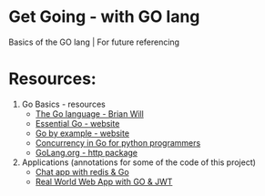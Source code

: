 # Get Going - with GO lang
Basics of the GO lang | For future referencing

# Resources:
1. Go Basics - resources
    * [The Go language - Brian Will](https://www.youtube.com/playlist?list=PLIbUZ3URbL0Hn-2v6oB9nMfIfJPYDY9Nv)
    * [Essential Go - website](https://essential-go.programming-books.io/)
    * [Go by example - website](https://gobyexample.com/)
    * [Concurrency in Go for python programmers](https://medium.com/dev-bits/a-cup-of-gos-concurrent-programming-for-python-developers-a80e621c45ff)
    * [GoLang.org - http package](https://golang.org/pkg/net/http/#ListenAndServe)
2. Applications (annotations for some of the code of this project)
    * [Chat app with redis & Go](https://dev.to/azure/let-s-learn-how-to-to-build-a-chat-application-with-redis-websocket-and-go-5cck)
    * [Real World Web App with GO & JWT](https://dev.to/stevensunflash/real-world-app-with-golang-gin-and-react-hooks-44ph)

